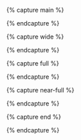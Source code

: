 <!-- markdown divs -->

<!-- main page -->
{% capture main %}
<div class="main-column" markdown="1">
{% endcapture %}

<!-- wide image -->
{% capture wide %}
<div class="wide-column" markdown="1">
{% endcapture %}

<!-- full width image -->
{% capture full %}
<div class="full-width" markdown="1">
{% endcapture %}

<!-- almost full width  -->
{% capture near-full %}
<div class="near-full-width" markdown="1">
{% endcapture %}

<!-- close div -->
{% capture end %}
</div>
{% endcapture %}

